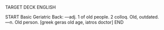 TARGET DECK
ENGLISH

START
Basic
Geriatric
Back: —adj. 1 of old people. 2 colloq. Old, outdated. —n. Old person. [greek geras old age, iatros doctor]
END
